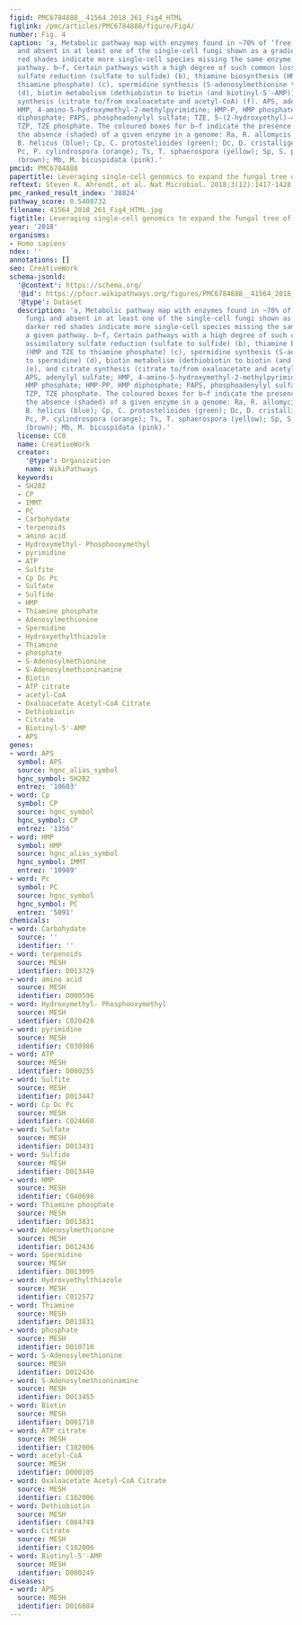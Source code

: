 ```yaml
---
figid: PMC6784888__41564_2018_261_Fig4_HTML
figlink: /pmc/articles/PMC6784888/figure/Fig4/
number: Fig. 4
caption: 'a, Metabolic pathway map with enzymes found in ~70% of ‘free-living’ fungi
  and absent in at least one of the single-cell fungi shown as a gradient: darker
  red shades indicate more single-cell species missing the same enzyme in a given
  pathway. b–f, Certain pathways with a high degree of such common losses: assimilatory
  sulfate reduction (sulfate to sulfide) (b), thiamine biosynthesis (HMP and TZE to
  thiamine phosphate) (c), spermidine synthesis (S-adenosylmethionine to spermidine)
  (d), biotin metabolism (dethiobiotin to biotin (and biotinyl-5′-AMP)) (e), and citrate
  synthesis (citrate to/from oxaloacetate and acetyl-CoA) (f). APS, adenylyl sulfate;
  HMP, 4-amino-5-hydroxymethyl-2-methylpyrimidine; HMP-P, HMP phosphate; HMP-PP, HMP
  diphosphate; PAPS, phosphoadenylyl sulfate; TZE, 5-(2-hydroxyethyl)-4-methylthiazole;
  TZP, TZE phosphate. The coloured boxes for b–f indicate the presence (solid) or
  the absence (shaded) of a given enzyme in a genome: Ra, R. allomycis (red); Bh,
  B. helicus (blue); Cp, C. protostelioides (green); Dc, D. cristalligena (purple);
  Pc, P. cylindrospora (orange); Ts, T. sphaerospora (yellow); Sp, S. pseudoplumigaleata
  (brown); Mb, M. bicuspidata (pink).'
pmcid: PMC6784888
papertitle: Leveraging single-cell genomics to expand the fungal tree of life.
reftext: Steven R. Ahrendt, et al. Nat Microbiol. 2018;3(12):1417-1428.
pmc_ranked_result_index: '38824'
pathway_score: 0.5408732
filename: 41564_2018_261_Fig4_HTML.jpg
figtitle: Leveraging single-cell genomics to expand the fungal tree of life
year: '2018'
organisms:
- Homo sapiens
ndex: ''
annotations: []
seo: CreativeWork
schema-jsonld:
  '@context': https://schema.org/
  '@id': https://pfocr.wikipathways.org/figures/PMC6784888__41564_2018_261_Fig4_HTML.html
  '@type': Dataset
  description: 'a, Metabolic pathway map with enzymes found in ~70% of ‘free-living’
    fungi and absent in at least one of the single-cell fungi shown as a gradient:
    darker red shades indicate more single-cell species missing the same enzyme in
    a given pathway. b–f, Certain pathways with a high degree of such common losses:
    assimilatory sulfate reduction (sulfate to sulfide) (b), thiamine biosynthesis
    (HMP and TZE to thiamine phosphate) (c), spermidine synthesis (S-adenosylmethionine
    to spermidine) (d), biotin metabolism (dethiobiotin to biotin (and biotinyl-5′-AMP))
    (e), and citrate synthesis (citrate to/from oxaloacetate and acetyl-CoA) (f).
    APS, adenylyl sulfate; HMP, 4-amino-5-hydroxymethyl-2-methylpyrimidine; HMP-P,
    HMP phosphate; HMP-PP, HMP diphosphate; PAPS, phosphoadenylyl sulfate; TZE, 5-(2-hydroxyethyl)-4-methylthiazole;
    TZP, TZE phosphate. The coloured boxes for b–f indicate the presence (solid) or
    the absence (shaded) of a given enzyme in a genome: Ra, R. allomycis (red); Bh,
    B. helicus (blue); Cp, C. protostelioides (green); Dc, D. cristalligena (purple);
    Pc, P. cylindrospora (orange); Ts, T. sphaerospora (yellow); Sp, S. pseudoplumigaleata
    (brown); Mb, M. bicuspidata (pink).'
  license: CC0
  name: CreativeWork
  creator:
    '@type': Organization
    name: WikiPathways
  keywords:
  - SH2B2
  - CP
  - IMMT
  - PC
  - Carbohydate
  - terpenoids
  - amino acid
  - Hydroxymethyl- Phosphooxymethyl
  - pyrimidine
  - ATP
  - Sulfite
  - Cp Dc Pc
  - Sulfate
  - Sulfide
  - HMP
  - Thiamine phosphate
  - Adenosylmethionine
  - Spermidine
  - Hydroxyethylthiazole
  - Thiamine
  - phosphate
  - S-Adenosylmethionine
  - S-Adenosylmethioninamine
  - Biotin
  - ATP citrate
  - acetyl-CoA
  - Oxaloacetate Acetyl-CoA Citrate
  - Dethiobiotin
  - Citrate
  - Biotinyl-5'-AMP
  - APS
genes:
- word: APS
  symbol: APS
  source: hgnc_alias_symbol
  hgnc_symbol: SH2B2
  entrez: '10603'
- word: Cp
  symbol: CP
  source: hgnc_symbol
  hgnc_symbol: CP
  entrez: '1356'
- word: HMP
  symbol: HMP
  source: hgnc_alias_symbol
  hgnc_symbol: IMMT
  entrez: '10989'
- word: Pc
  symbol: PC
  source: hgnc_symbol
  hgnc_symbol: PC
  entrez: '5091'
chemicals:
- word: Carbohydate
  source: ''
  identifier: ''
- word: terpenoids
  source: MESH
  identifier: D013729
- word: amino acid
  source: MESH
  identifier: D000596
- word: Hydroxymethyl- Phosphooxymethyl
  source: MESH
  identifier: C020420
- word: pyrimidine
  source: MESH
  identifier: C030986
- word: ATP
  source: MESH
  identifier: D000255
- word: Sulfite
  source: MESH
  identifier: D013447
- word: Cp Dc Pc
  source: MESH
  identifier: C024660
- word: Sulfate
  source: MESH
  identifier: D013431
- word: Sulfide
  source: MESH
  identifier: D013440
- word: HMP
  source: MESH
  identifier: C040698
- word: Thiamine phosphate
  source: MESH
  identifier: D013831
- word: Adenosylmethionine
  source: MESH
  identifier: D012436
- word: Spermidine
  source: MESH
  identifier: D013095
- word: Hydroxyethylthiazole
  source: MESH
  identifier: C012572
- word: Thiamine
  source: MESH
  identifier: D013831
- word: phosphate
  source: MESH
  identifier: D010710
- word: S-Adenosylmethionine
  source: MESH
  identifier: D012436
- word: S-Adenosylmethioninamine
  source: MESH
  identifier: D013455
- word: Biotin
  source: MESH
  identifier: D001710
- word: ATP citrate
  source: MESH
  identifier: C102006
- word: acetyl-CoA
  source: MESH
  identifier: D000105
- word: Oxaloacetate Acetyl-CoA Citrate
  source: MESH
  identifier: C102006
- word: Dethiobiotin
  source: MESH
  identifier: C004749
- word: Citrate
  source: MESH
  identifier: C102006
- word: Biotinyl-5'-AMP
  source: MESH
  identifier: D000249
diseases:
- word: APS
  source: MESH
  identifier: D016884
---
```

